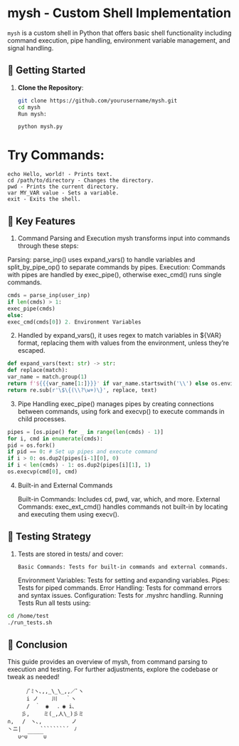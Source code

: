 # mysh - Custom Shell Implementation

`mysh` is a custom shell in Python that offers basic shell functionality including command execution, pipe handling, environment variable management, and signal handling.

## 📖 Getting Started

1. **Clone the Repository**:

   ```bash
   git clone https://github.com/yourusername/mysh.git
   cd mysh
   Run mysh:
   ```

   ```bash
   python mysh.py
   ```

# Try Commands:

    echo Hello, world! - Prints text.
    cd /path/to/directory - Changes the directory.
    pwd - Prints the current directory.
    var MY_VAR value - Sets a variable.
    exit - Exits the shell.

## 🔧 Key Features

1. Command Parsing and Execution
   mysh transforms input into commands through these steps:

Parsing: parse_inp() uses expand_vars() to handle variables and split_by_pipe_op() to separate commands by pipes.
Execution: Commands with pipes are handled by exec_pipe(), otherwise exec_cmd() runs single commands.

```python
cmds = parse_inp(user_inp)
if len(cmds) > 1:
exec_pipe(cmds)
else:
exec_cmd(cmds[0]) 2. Environment Variables
```

2. Handled by expand_vars(), it uses regex to match variables in ${VAR} format, replacing them with values from the environment, unless they’re escaped.

```python
def expand_vars(text: str) -> str:
def replace(match):
var_name = match.group(1)
return f'${{{var_name[1:]}}}' if var_name.startswith('\\') else os.environ.get(var_name, '')
return re.sub(r'\$\{(\\?\w+)\}', replace, text)
```

3. Pipe Handling
   exec_pipe() manages pipes by creating connections between commands, using fork and execvp() to execute commands in child processes.

```python
pipes = [os.pipe() for _ in range(len(cmds) - 1)]
for i, cmd in enumerate(cmds):
pid = os.fork()
if pid == 0: # Set up pipes and execute command
if i > 0: os.dup2(pipes[i-1][0], 0)
if i < len(cmds) - 1: os.dup2(pipes[i][1], 1)
os.execvp(cmd[0], cmd)
```

4. Built-in and External Commands

   Built-in Commands: Includes cd, pwd, var, which, and more.
   External Commands: exec_ext_cmd() handles commands not built-in by locating and executing them using execv().

## 🧪 Testing Strategy

1.  Tests are stored in tests/ and cover:

        Basic Commands: Tests for built-in commands and external commands.

    Environment Variables: Tests for setting and expanding variables.
    Pipes: Tests for piped commands.
    Error Handling: Tests for command errors and syntax issues.
    Configuration: Tests for .myshrc handling.
    Running Tests
    Run all tests using:

```bash
cd /home/test
./run_tests.sh
```

## 🎯 Conclusion

This guide provides an overview of mysh, from command parsing to execution and testing. For further adjustments, explore the codebase or tweak as needed!

`````````
　 　　/ﾞﾐヽ､,,_\_\_,,／ﾞヽ
　 　　i ノ　　 川　 ｀ヽ
　 　　/　｀　◉　 ．◉ i､
　 　彡,　　 ミ(_,人\_)彡ミ
∩, 　/　ヽ､,　　 　　　ノ
丶ニ|　　　 ````````´　ﾉ
　　∪⌒∪￣￣￣∪
`````````
